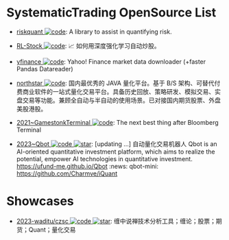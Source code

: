 # SystematicTrading OpenSource List

- [riskquant ![code](https://ng-tech.icu/assets/code.svg)](https://github.com/Netflix-Skunkworks/riskquant): A library to assist in quantifying risk.

- [RL-Stock ![code](https://ng-tech.icu/assets/code.svg)](https://github.com/wangshub/RL-Stock): 📈 如何用深度强化学习自动炒股。

- [yfinance ![code](https://ng-tech.icu/assets/code.svg)](https://github.com/ranaroussi/yfinance): Yahoo! Finance market data downloader (+faster Pandas Datareader)

- [northstar ![code](https://ng-tech.icu/assets/code.svg)](https://gitee.com/dromara/northstar): 国内最优秀的 JAVA 量化平台。基于 B/S 架构、可替代付费商业软件的一站式量化交易平台。具备历史回放、策略研发、模拟交易、实盘交易等功能。兼顾全自动与半自动的使用场景。已对接国内期货股票、外盘美股港股。

- [2021~GamestonkTerminal ![code](https://ng-tech.icu/assets/code.svg)](https://github.com/DidierRLopes/GamestonkTerminal): The next best thing after Bloomberg Terminal

- [2023~Qbot ![code](https://ng-tech.icu/assets/code.svg) ![star](https://img.shields.io/github/stars/UFund-Me/Qbot)](https://github.com/UFund-Me/Qbot): [updating ...] 自动量化交易机器人 Qbot is an AI-oriented quantitative investment platform, which aims to realize the potential, empower AI technologies in quantitative investment. https://ufund-me.github.io/Qbot :news: qbot-mini: https://github.com/Charmve/iQuant

# Showcases

- [2023-waditu/czsc ![code](https://ng-tech.icu/assets/code.svg) ![star](https://img.shields.io/github/stars/waditu/czsc)](https://github.com/waditu/czsc): 缠中说禅技术分析工具；缠论；股票；期货；Quant；量化交易
